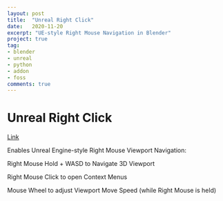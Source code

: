 ```yaml
---
layout: post
title:  "Unreal Right Click"
date:   2020-11-20
excerpt: "UE-style Right Mouse Navigation in Blender"
project: true
tag:
- blender 
- unreal
- python
- addon
- foss
comments: true
---
```

    
# Unreal Right Click

[Link](https://github.com/SpectralVectors/UnrealRightClick)

Enables Unreal Engine-style Right Mouse Viewport Navigation:

Right Mouse Hold + WASD to Navigate 3D Viewport

Right Mouse Click to open Context Menus

Mouse Wheel to adjust Viewport Move Speed (while Right Mouse is held)


